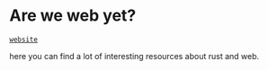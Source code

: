 
# Are we web yet?
[`website`](https://www.arewewebyet.org/)

here you can find a lot of interesting resources about rust and web.
